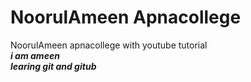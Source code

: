 # NoorulAmeen Apnacollege
NoorulAmeen apnacollege with youtube tutorial
<br>
<b>
<i>
i am ameen 
<br>
learing git and gitub
</b>
</i>
